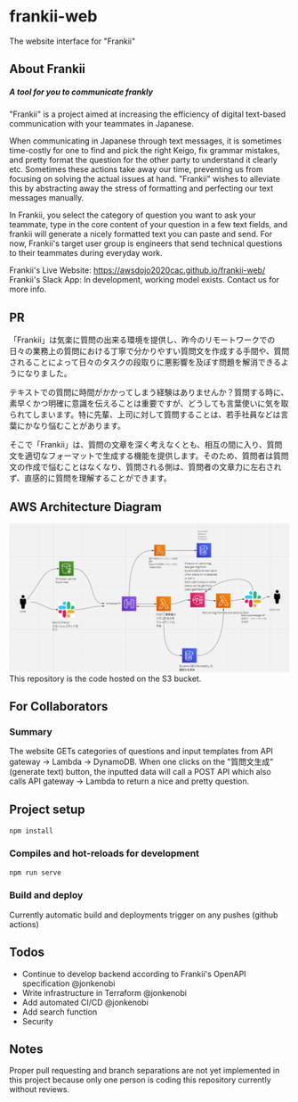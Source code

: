 # frankii-web
The website interface for "Frankii"

## About Frankii
##### *A tool for you to communicate frankly* 
"Frankii" is a project aimed at increasing the efficiency of digital text-based communication with your teammates in Japanese. 
 
When communicating in Japanese through text messages, it is sometimes time-costly for one to find and pick the right Keigo, fix grammar mistakes, 
and pretty format the question for the other party to understand it clearly etc. 
Sometimes these actions take away our time, preventing us from focusing on solving the actual issues at hand. 
 "Frankii" wishes to alleviate this by abstracting away the stress of formatting and perfecting our text messages manually.
 
 In Frankii, you select the category of question you want to ask your teammate, type in the core content of your question in a few text fields,
 and frankii will generate a nicely formatted text you can paste and send. 
 For now, Frankii's target user group is engineers that send technical questions to their teammates during everyday work.    
     
 Frankii's Live Website: https://awsdojo2020cac.github.io/frankii-web/ <br /> 
 Frankii's Slack App: In development, working model exists. Contact us for more info. 

## PR 
「Frankii」は気楽に質問の出来る環境を提供し、昨今のリモートワークでの日々の業務上の質問における丁寧で分かりやすい質問文を作成する手間や、質問されることによって日々のタスクの段取りに悪影響を及ぼす問題を解消できるようになりました。

テキストでの質問に時間がかかってしまう経験はありませんか？質問する時に、素早くかつ明確に意識を伝えることは重要ですが、どうしても言葉使いに気を取られてしまいます。特に先輩、上司に対して質問することは、若手社員などは言葉にかなり悩むことがあります。

そこで「Frankii」は、質問の文章を深く考えなくとも、相互の間に入り、質問文を適切なフォーマットで生成する機能を提供します。そのため、質問者は質問文の作成で悩むことはなくなり、質問される側は、質問者の文章力に左右されず、直感的に質問を理解することができます。
## AWS Architecture Diagram 
![Alt text](./aws-architecture-diagram.png?raw=true "AWS Architecture Diagram ")
This repository is the code hosted on the S3 bucket.

## For Collaborators
### Summary 
The website GETs categories of questions and input templates from API gateway -> Lambda -> DynamoDB.
When one clicks on the "質問文生成" (generate text) button, the inputted data will call a POST API which also calls API gateway -> Lambda
to return a nice and pretty question.   
## Project setup
```
npm install
```

### Compiles and hot-reloads for development
```
npm run serve
```

### Build and deploy 
Currently automatic build and deployments trigger on any pushes (github actions) 

## Todos
* Continue to develop backend according to Frankii's OpenAPI specification @jonkenobi
* Write infrastructure in Terraform @jonkenobi
* Add automated CI/CD @jonkenobi
* Add search function 
* Security 

## Notes
Proper pull requesting and branch separations are not yet implemented in this project because only one person is coding 
this repository currently without reviews. 
